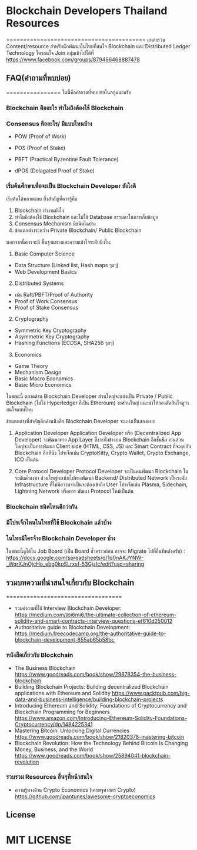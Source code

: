 # Blockchain Developers Thailand Resources
=========================================
แหล่งรวม Content/resource สำหรับนักพัฒนาในไทยที่สนใจ Blockchain และ Distributed Ledger Technology
ใครสนใจ Join กลุ่มเข้าไปได้ที่ https://www.facebook.com/groups/879466468887478

## FAQ(คำถามที่พบบ่อย)
================
ในนี้คือคำถามที่พบบ่อยในกลุ่มนะครับ

### Blockchain คืออะใร ทำไมถึงต้องใช้ Blockchain
### Consensus คืออะใร/ มีแบบไหนบ้าง

- POW (Proof of Work)

- POS (Proof of Stake)

- PBFT (Practical Byzentine Fault Tolerance)

- dPOS (Delagated Proof of Stake)

### เริ่มต้นศึกษาเพื่อจะเป็น Blockchain Developer ยังใงดี

เริ่มต้นได้หลายแบบ สิ่งสำคัญที่ควรรู้คือ
1. Blockchain ทำงานยังใง
2. ทำไมถึงต้องใช้ Blockchain และไม่ใช้ Database ธรรมดาในการเก็บข้อมูล
3. Consensus Mechanism มีชนิดไดบ้าง
4. ข้อแตกต่างระหว่าง Private Blockchain/ Public Blockchain

นอกจากนี้ควรจะมี พื้นฐานทางและความเข้าใจระดับนึงใน:
1. Basic Computer Science
- Data Structure (Linked list, Hash maps ๆลๆ)
- Web Development Basics

2. Distributed Systems
- เช่น Raft/PBFT/Proof of Authority
- Proof of Work Consensus
- Proof of Stake Consensus

2. Cryptography
- Symmetric Key Cryptography
- Asymmetric Key Cryptography
- Hashing Functions (ECDSA, SHA256 ๆลๆ)

3. Economics
- Game Theory
- Mechanism Design
- Basic Macro Economics
- Basic Micro Economics

ในขณะนี้ ตลาดด้าน Blockchain Developer ส่วนใหญ่จะแบ่งเป็น Private / Public Blockchain (ไม่ใช่ Hyperledger ก็เป็น Ethereum) ซะส่วนใหญ่ แนะนำให้ลองตัดสินใจดูว่าสนใจแบบไหน

ข้อแตกต่างที่สำคัญอีกด้านนึงคือ Blockchain Developer จะแบ่งเป็นสองแบบ

1. Application Developer
Application Developer หรือ (Decentralized App Developer) จะพัฒนาทาง App Layer ซึี่งจะนั่งข้างบน Blockchain อีกชั้นนึง งานส่วนใหญ่จะเป็นการพัฒนา Client side (HTML, CSS, JS) และ Smart Contract ที่จะคุยกับ Blockchain อีกทีนึง โปรเจ็กเช่น CryptoKitty, Crypto Wallet, Crypto Exchange, ICO เป็นต้น

2. Core Protocol Developer
Protocol Developer จะเป็นคนพัฒนา Blockchain ในระดับตํ่าลงมา ส่วนใหญ่จะเน้นไปทางพัฒนา Backend/ Distributed Network เป็นระดับ Infrastructure ที่ไม่มีความจำเป็นจะต้องเข้าถึง User โปรเจ็กเช่น Plasma, Sidechain, Lightning Network หรือการ พัฒนา Protocol ใหม่เป็นต้น

### Blockchain ชนิดไหนดีกว่ากัน
### มีโปรเจ็กไหนในไทยที่ใช้ Blockchain แล้วบ้าง
### ในไทยมีใครจ้าง Blockchain Developer บ้าง

ในขณะนี้ดูได้ใน Job Board (เป็น Board ชั่วคราวก่อน อาจจะ Migrate ไปที่อื่นทีหลังครับ) : https://docs.google.com/spreadsheets/d/1q0nAKJYNW-_WqrXJnOjcHo_ebg0kpSLrxsf-53GjzIc/edit?usp=sharing

## รวมบทความที่น่าสนใจเกี่ยวกับ Blockchain
==================================
+ รวมคำถามที่ใช้ Interview Blockchain Developer: <https://medium.com/@i6mi6/the-ultimate-collection-of-ethereum-solidity-and-smart-contracts-interview-questions-ef610d250012>
+ Authoritative guide to Blockchain Development:
https://medium.freecodecamp.org/the-authoritative-guide-to-blockchain-development-855ab65b58bc

### หนังสือเกี่ยวกับ Blockchain
+ The Business Blockchain https://www.goodreads.com/book/show/29878354-the-business-blockchain
+ Building Blockchain Projects: Building decentralized Blockchain applications with Ethereum and Solidity https://www.packtpub.com/big-data-and-business-intelligence/building-blockchain-projects
+ Introducing Ethereum and Solidity: Foundations of Cryptocurrency and Blockchain Programming for Beginners https://www.amazon.com/Introducing-Ethereum-Solidity-Foundations-Cryptocurrency/dp/1484225341
+ Mastering Bitcoin: Unlocking Digital Currencies https://www.goodreads.com/book/show/21820378-mastering-bitcoin
+ Blockchain Revolution: How the Technology Behind Bitcoin Is Changing Money, Business, and the World https://www.goodreads.com/book/show/25894041-blockchain-revolution

### รวบรวม Resources อื่นๆที่หน้าสนใจ

+ ความรู้ทางด้าน Crypto Economics (เศรษฐศาสตร์ Crypto) https://github.com/jpantunes/awesome-cryptoeconomics

## License
MIT LICENSE
=========
